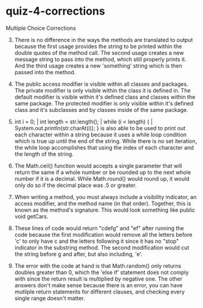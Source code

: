 # quiz-4-corrections

Multiple Choice Corrections

3. There is no difference in the ways the methods are translated to output because the first usage provides the string to be printed within the double quotes of the method call. The second usage creates a new message string to pass into the method, which still properly prints it. And the third usage creates a new 'something' string which is then passed into the method.

4. The public access modifier is visible within all classes and packages. The private modifier is only visible within the class it is defined in. The default modifier is visible within it's defined class and classes within the same package. The protected modifier is only visible within it's defined class and it's subclasses and by classes inside of the same package.

5. int i = 0; | int length = str.length(); | while (i < length) { | System.out.println(str.charAt(i)); } is also able to be used to print out each character within a string because it uses a while loop condition which is true up until the end of the string. While there is no set iteration, the while loop accomplishes that using the index of each character and the length of the string.

6. The Math.ceil() function would accepts a single parameter that will return the same if a whole number or be rounded up to the next whole number if it is a decimal. While Math.round() would round up, it would only do so if the decimal place was .5 or greater.

7. When writing a method, you must always include a visibility indicator, an access modifier, and the method name (in that order). Together, this is known as the method's signature. This would look something like public void getCars.

13. These lines of code would return "cdefg" and "ef" after running the code because the first modification would remove all the letters before 'c' to only have c and the letters following it since it has no "stop" indicator in the substring method. The second modification would cut the string before g and after, but also including, 'e'. 

15. The error with the code at hand is that Math.random() only returns doubles greater than 0, which the 'else if' statement does not comply with since the return result is multiplied by negative one. The other answers don't make sense because there is an error, you can have mutliple return statements for different clauses, and checking every single range doesn't matter.
